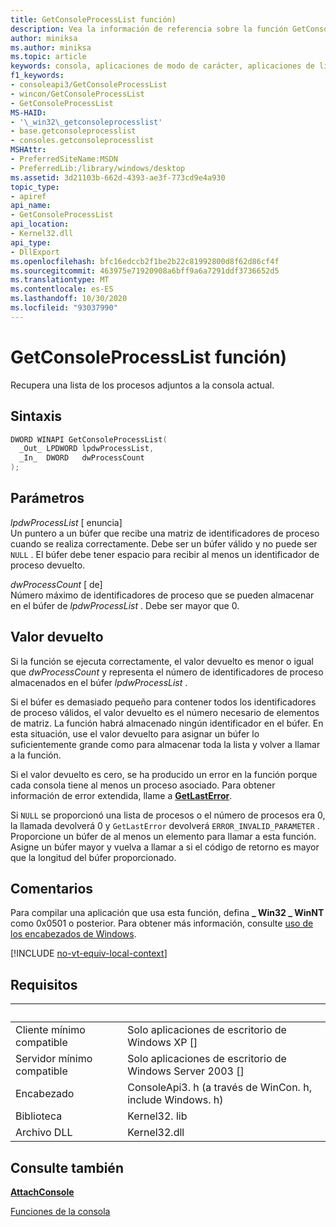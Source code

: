 ```yaml
---
title: GetConsoleProcessList función)
description: Vea la información de referencia sobre la función GetConsoleProcessList, que recupera una lista de los procesos adjuntos a la consola actual.
author: miniksa
ms.author: miniksa
ms.topic: article
keywords: consola, aplicaciones de modo de carácter, aplicaciones de línea de comandos, aplicaciones de terminal, API de consola
f1_keywords:
- consoleapi3/GetConsoleProcessList
- wincon/GetConsoleProcessList
- GetConsoleProcessList
MS-HAID:
- '\_win32\_getconsoleprocesslist'
- base.getconsoleprocesslist
- consoles.getconsoleprocesslist
MSHAttr:
- PreferredSiteName:MSDN
- PreferredLib:/library/windows/desktop
ms.assetid: 3d21103b-662d-4393-ae3f-773cd9e4a930
topic_type:
- apiref
api_name:
- GetConsoleProcessList
api_location:
- Kernel32.dll
api_type:
- DllExport
ms.openlocfilehash: bfc16edccb2f1be2b22c81992800d8f62d86cf4f
ms.sourcegitcommit: 463975e71920908a6bff9a6a7291ddf3736652d5
ms.translationtype: MT
ms.contentlocale: es-ES
ms.lasthandoff: 10/30/2020
ms.locfileid: "93037990"
---
```

# <a name="getconsoleprocesslist-function"></a>GetConsoleProcessList función)

Recupera una lista de los procesos adjuntos a la consola actual.

## <a name="syntax"></a>Sintaxis

```C
DWORD WINAPI GetConsoleProcessList(
  _Out_ LPDWORD lpdwProcessList,
  _In_  DWORD   dwProcessCount
);
```

## <a name="parameters"></a>Parámetros

*lpdwProcessList* \[ enuncia\]  
Un puntero a un búfer que recibe una matriz de identificadores de proceso cuando se realiza correctamente. Debe ser un búfer válido y no puede ser `NULL` . El búfer debe tener espacio para recibir al menos un identificador de proceso devuelto.

*dwProcessCount* \[ de\]  
Número máximo de identificadores de proceso que se pueden almacenar en el búfer de *lpdwProcessList* . Debe ser mayor que 0.

## <a name="return-value"></a>Valor devuelto

Si la función se ejecuta correctamente, el valor devuelto es menor o igual que *dwProcessCount* y representa el número de identificadores de proceso almacenados en el búfer *lpdwProcessList* .

Si el búfer es demasiado pequeño para contener todos los identificadores de proceso válidos, el valor devuelto es el número necesario de elementos de matriz. La función habrá almacenado ningún identificador en el búfer. En esta situación, use el valor devuelto para asignar un búfer lo suficientemente grande como para almacenar toda la lista y volver a llamar a la función.

Si el valor devuelto es cero, se ha producido un error en la función porque cada consola tiene al menos un proceso asociado. Para obtener información de error extendida, llame a [**GetLastError**](https://msdn.microsoft.com/library/windows/desktop/ms679360).

Si `NULL` se proporcionó una lista de procesos o el número de procesos era 0, la llamada devolverá 0 y `GetLastError` devolverá `ERROR_INVALID_PARAMETER` . Proporcione un búfer de al menos un elemento para llamar a esta función. Asigne un búfer mayor y vuelva a llamar a si el código de retorno es mayor que la longitud del búfer proporcionado.

## <a name="remarks"></a>Comentarios

Para compilar una aplicación que usa esta función, defina **\_ Win32 \_ WinNT** como 0x0501 o posterior. Para obtener más información, consulte [uso de los encabezados de Windows](https://msdn.microsoft.com/library/windows/desktop/aa383745).

[!INCLUDE [no-vt-equiv-local-context](./includes/no-vt-equiv-local-context.md)]

## <a name="requirements"></a>Requisitos

| &nbsp; | &nbsp; |
|-|-|
| Cliente mínimo compatible | Solo aplicaciones de escritorio de Windows XP \[\] |
| Servidor mínimo compatible | Solo aplicaciones de escritorio de Windows Server 2003 \[\] |
| Encabezado | ConsoleApi3. h (a través de WinCon. h, include Windows. h) |
| Biblioteca | Kernel32. lib |
| Archivo DLL | Kernel32.dll |

## <a name="see-also"></a>Consulte también

[**AttachConsole**](attachconsole.md)

[Funciones de la consola](console-functions.md)
